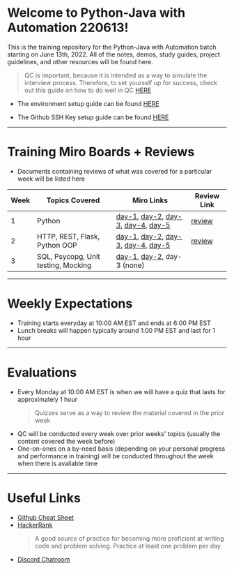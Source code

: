 # Welcome to Python-Java with Automation 220613!
This is the training repository for the Python-Java with Automation batch starting on June 13th, 2022. All of the notes, demos, study guides, project guidelines, and other resources will be found here.

> QC is important, because it is intended as a way to simulate the interview process. Therefore, to set yourself up for success, check out this guide on how to do well in QC [HERE](./qc-tips.md)

*  The environment setup guide can be found [HERE](https://github.com/220613-pwa-ext/environment-setup)

* The Github SSH Key setup guide can be found [HERE](https://github.com/java-gcp-220228/training/blob/main/github-ssh/README.md)

---

# Training Miro Boards + Reviews
* Documents containing reviews of what was covered for a particular week will be listed here

| Week | Topics Covered | Miro Links | Review Link |
| ---- | -------------- | --------- | ---------- |
| 1 | Python | [day-1](https://miro.com/app/board/uXjVOtHw8pA=/?share_link_id=338516573304), [day-2](https://miro.com/app/board/uXjVOtbh1ts=/?share_link_id=519852569851), [day-3](https://miro.com/app/board/uXjVOsy0a_s=/?share_link_id=636704378349), [day-4](https://miro.com/app/board/uXjVOsBHAAE=/?share_link_id=173488968274), [day-5](https://miro.com/app/board/uXjVOsQPfhI=/?share_link_id=578898129378) | [review](./review/week-1.md) |
| 2 | HTTP, REST, Flask, Python OOP | [day-1](https://miro.com/app/board/uXjVOrzhQcw=/?share_link_id=897787260212), [day-2](https://miro.com/app/board/uXjVOrEGWfw=/?share_link_id=48360575489), [day-3](https://miro.com/app/board/uXjVOrZvfFU=/?share_link_id=269869755413), [day-4](https://miro.com/app/board/uXjVOrZvfFU=/?share_link_id=875048102643), [day-5](https://miro.com/app/board/uXjVOqH0_5Q=/?share_link_id=325820228197) | [review](./review/week-2.md)
| 3 | SQL, Psycopg, Unit testing, Mocking | [day-1](https://miro.com/app/board/uXjVOqf7R70=/?share_link_id=43962985364), [day-2](https://miro.com/app/board/uXjVOpwD-oI=/?share_link_id=601658154393), day-3 (none)
---

# Weekly Expectations
* Training starts everyday at 10:00 AM EST and ends at 6:00 PM EST
* Lunch breaks will happen typically around 1:00 PM EST and last for 1 hour

---

# Evaluations
* Every Monday at 10:00 AM EST is when we will have a quiz that lasts for approximately 1 hour
    > Quizzes serve as a way to review the material covered in the prior week
* QC will be conducted every week over prior weeks' topics (usually the content covered the week before)
* One-on-ones on a by-need basis (depending on your personal progress and performance in training) will be conducted throughout the week when there is available time

---

# Useful Links
* [Github Cheat Sheet](https://i.redd.it/8341g68g1v7y.png)
* [HackerRank](https://www.hackerrank.com/)
    > A good source of practice for becoming more proficient at writing code and problem solving. Practice at least one problem per day
* [Discord Chatroom](https://discord.gg/U2sANNcCYm)